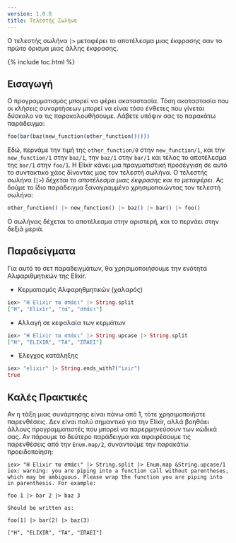 ```yaml
---
version: 1.0.0
title: Τελεστής Σωλήνα
---
```


Ο τελεστής σωλήνα `|>` μεταφέρει το αποτέλεσμα μιας έκφρασης σαν το πρώτο όρισμα μιας άλλης έκφρασης.

{% include toc.html %}

## Εισαγωγή

Ο προγραμματισμός μπορεί να φέρει ακαταστασία.  Τόση ακαταστασία που οι κλήσεις συναρτήσεων μπορεί να είναι τόσο ένθετες που γίνεται δύσκολο να τις παρακολουθήσουμε. Λάβετε υπόψιν σας το παρακάτω παράδειγμα:

```elixir
foo(bar(baz(new_function(other_function()))))
```

Εδώ, περνάμε την τιμή της `other_function/0` στην `new_function/1`, και την `new_function/1` στην `baz/1`, την `baz/1` στην `bar/1` και τέλος το αποτέλεσμα της `bar/1` στην `foo/1`.  Η Elixir κάνει μια πραγματιστική προσέγγιση σε αυτό το συντακτικό χάος δίνοντάς μας τον τελεστή σωλήνα.  Ο τελεστής σωλήνα (`|>`) *δέχεται το αποτέλεσμα μιας έκφρασης και το μεταφέρει*.  Ας δούμε το ίδιο παράδειγμα ξαναγραμμένο χρησιμοποιώντας τον τελεστή σωλήνα:

```elixir
other_function() |> new_function() |> baz() |> bar() |> foo()
```

Ο σωλήνας δέχεται το αποτέλεσμα στην αριστερή, και το περνάει στην δεξιά μεριά.

## Παραδείγματα

Για αυτό το σετ παραδειγμάτων, θα χρησιμοποιήσουμε την ενότητα Αλφαριθμητικών της Elixir.

- Κερματισμός Αλφαρηθμητικών (χαλαρός)

```elixir
iex> "Η Elixir τα σπάει" |> String.split
["Η", "Elixir", "τα", "σπάει"]
```

- Αλλαγή σε κεφαλαία των κερμάτων

```elixir
iex> "Η Elixir τα σπάει" |> String.upcase |> String.split
["Η", "ELIXIR", "ΤΑ", "ΣΠΑΕΙ"]
```

- Έλεγχος κατάληξης

```elixir
iex> "elixir" |> String.ends_with?("ixir")
true
```

## Καλές Πρακτικές

Αν η τάξη μιας συνάρτησης είναι πάνω από 1, τότε χρησιμοποιήστε παρενθέσεις.  Δεν είναι πολύ σημαντικό για την Elixir, αλλά βοηθάει άλλους προγραμματιστές που μπορεί να παρερμηνεύσουν των κώδικά σας.  Αν πάρουμε το δεύτερο παράδειγμα και αφαιρέσουμε τις παρενθέσεις από την `Enum.map/2`, συναντούμε την παρακάτω προειδοποίηση:

```shell
iex> "Η Elixir τα σπάει" |> String.split |> Enum.map &String.upcase/1
iex: warning: you are piping into a function call without parentheses, which may be ambiguous. Please wrap the function you are piping into in parenthesis. For example:

foo 1 |> bar 2 |> baz 3

Should be written as:

foo(1) |> bar(2) |> baz(3)

["Η", "ELIXIR", "ΤΑ", "ΣΠΑΕΙ"]
```

